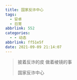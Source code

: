 ```yaml
---
title: 国家反诈中心
tags:
  - 安卓
  - 日常
abbrlink: 552
categories:
  - - 动态
abbrlink: ff51e5f
date: 2021-09-09 21:14:07
---
```


> 披着反诈的皮 做着棱镜的事
>
> 国家反诈中心
